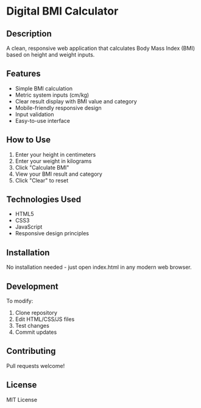 # Digital BMI Calculator

## Description
A clean, responsive web application that calculates Body Mass Index (BMI) based on height and weight inputs.

## Features
- Simple BMI calculation
- Metric system inputs (cm/kg)
- Clear result display with BMI value and category
- Mobile-friendly responsive design
- Input validation
- Easy-to-use interface

## How to Use
1. Enter your height in centimeters
2. Enter your weight in kilograms
3. Click "Calculate BMI"
4. View your BMI result and category
5. Click "Clear" to reset

## Technologies Used
- HTML5
- CSS3 
- JavaScript
- Responsive design principles

## Installation
No installation needed - just open index.html in any modern web browser.

## Development
To modify:
1. Clone repository
2. Edit HTML/CSS/JS files
3. Test changes
4. Commit updates

## Contributing
Pull requests welcome!

## License
MIT License
